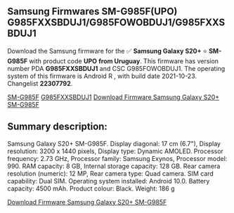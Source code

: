 <h2>Samsung Firmwares SM-G985F(UPO) G985FXXSBDUJ1/G985FOWOBDUJ1/G985FXXSBDUJ1</h2>
Download the Samsung firmware for the ✅ <strong>Samsung Galaxy S20+ </strong> ⭐ <strong>SM-G985F</strong> with product code <strong>UPO</strong> <strong> from Uruguay</strong>. This firmware has version number PDA <strong>G985FXXSBDUJ1</strong> and CSC G985FOWOBDUJ1. The operating system of this firmware is Android R , with build date 2021-10-23. Changelist <strong>22307792</strong>.


[SM-G985F](https://samfirm.shop/samsung/model/SM-G985F)
[G985FXXSBDUJ1](https://samfirm.shop/samsung/pda/G985FXXSBDUJ1)
[Download Firmware Samsung Galaxy S20+ SM-G985F](https://samfirm.shop/samsung/firmware/467617)
<h2>Summary description:</h2>
<p>Samsung Galaxy S20+ SM-G985F. Display diagonal: 17 cm (6.7"), Display resolution: 3200 x 1440 pixels, Display type: Dynamic AMOLED. Processor frequency: 2.73 GHz, Processor family: Samsung Exynos, Processor model: 990. RAM capacity: 8 GB, Internal storage capacity: 128 GB. Rear camera resolution (numeric): 12 MP, Rear camera type: Quad camera. SIM card capability: Dual SIM. Operating system installed: Android 10.0. Battery capacity: 4500 mAh. Product colour: Black. Weight: 186 g</p>


[Download Firmware Samsung Galaxy S20+ SM-G985F](https://samfirm.shop/samsung/firmware/467617)
